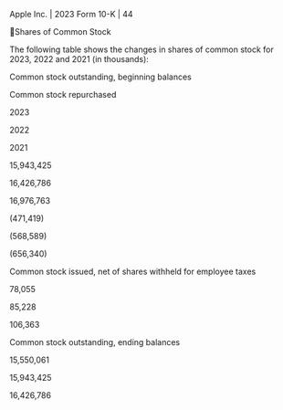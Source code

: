 Apple Inc. | 2023 Form 10-K | 44

Shares of Common Stock

The following table shows the changes in shares of common stock for 2023, 2022 and 2021 (in thousands):

Common stock outstanding, beginning balances

Common stock repurchased

2023

2022

2021

15,943,425

16,426,786

16,976,763

(471,419)

(568,589)

(656,340)

Common stock issued, net of shares withheld for employee taxes

78,055

85,228

106,363

Common stock outstanding, ending balances

15,550,061

15,943,425

16,426,786